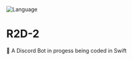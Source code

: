 ![Language](https://img.shields.io/badge/language-Swift%203-orange.svg?style=flat-square)

# R2D-2
🐤 A Discord Bot in progess being coded in Swift 
